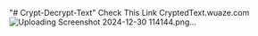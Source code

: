 "# Crypt-Decrypt-Text" 
Check This Link CryptedText.wuaze.com
![Uploading Screenshot 2024-12-30 114144.png…]()

